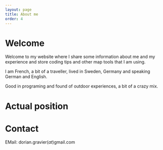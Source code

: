 ```yaml
---
layout: page
title: About me
order: 4
---
```

# Welcome

Welcome to my website where I share some information about me and my experience and store coding tips and other map tools that I am using.

I am French, a bit of a traveller, lived in Sweden, Germany and speaking German and English.

Good in programing and found of outdoor experiences, a bit of a crazy mix.


# Actual position

<!-- Actually working as an Data Analyst & HTS Robotic Specialist in a private pharmaceutical company ([HDC GmbH](http://hit-discovery.de/index.php?id=2) in Konstanz, Germany). We are providing services regarding High-Throughput Screening ([HTS](http://en.wikipedia.org/wiki/High-throughput_screening)), High-Content Screening ([HCS](https://en.wikipedia.org/wiki/High-content_screening)) and compound management. -->

<!-- As responsible of 4 robotic lines, my tasks are relatively diverse, from programming robots, complete data processing and analysis (with [R](https://www.r-project.org/ mainly) of the company (complete data analysis workflows and solution build from the scratch), optimising robotic and working workflows, assay development regarding automation, quality control of results and troubleshooting, maintenance of all the devices (liquid handling, robots, incubators ...). -->

<!-- Without having studied this engineering and biotechnology field, the challenge has been to start from 0 and this in different areas in a new created company without having expert to support me. -->
<!-- My experience acquired during my career is based on several skills that I consider valuable and that I am constantly trying to improve. High adaptation and autonomie capabilities, looking for organisational work  and responsibilities, focus on communication and team spirit, interest in problem solving and process optimisation are the one that speak me the most. -->



# Contact
EMail: dorian.gravier(*at*)gmail.com
